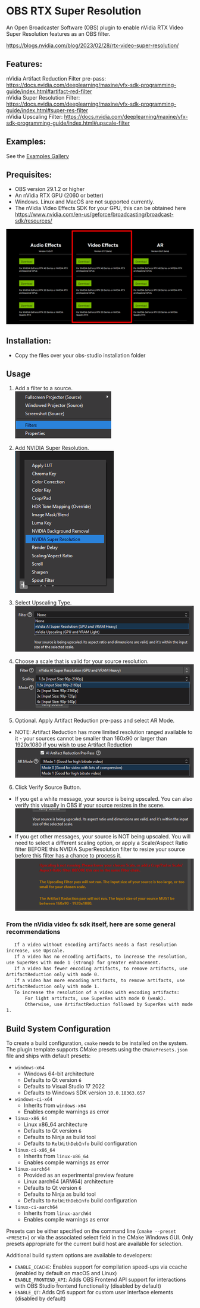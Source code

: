 # OBS RTX Super Resolution

An Open Broadcaster Software (OBS) plugin to enable nVidia RTX Video Super Resolution features as an OBS filter.

https://blogs.nvidia.com/blog/2023/02/28/rtx-video-super-resolution/

## Features:
  nVidia Artifact Reduction Filter pre-pass: https://docs.nvidia.com/deeplearning/maxine/vfx-sdk-programming-guide/index.html#artifact-red-filter  
  nVidia Super Resolution Filter: https://docs.nvidia.com/deeplearning/maxine/vfx-sdk-programming-guide/index.html#super-res-filter  
  nVidia Upscaling Filter: https://docs.nvidia.com/deeplearning/maxine/vfx-sdk-programming-guide/index.html#upscale-filter  

## Examples:
See the [Examples Gallery](docs/examples/README.md)  

## Prequisites:
* OBS version 29.1.2 or higher  
* An nVidia RTX GPU (2060 or better)  
* Windows. Linux and MacOS are not supported currently.  
* The nVidia Video Effects SDK for your GPU, this can be obtained here https://www.nvidia.com/en-us/geforce/broadcasting/broadcast-sdk/resources/  

![nVidia Video Effects SDK](docs/nvidia.png)

## Installation:
* Copy the files over your obs-studio installation folder

## Usage

1. Add a filter to a source.  
![Add Source Filter](docs/filter.png)  

2. Add NVIDIA Super Resolution.  
![Add SuperResolution Filter](docs/super_res.png)  

3. Select Upscaling Type.  
![Upscaling Type](docs/upscaler.png)  

4. Choose a scale that is valid for your source resolution.  
![Scale Multiplier](docs/scale.png)  

5. Optional. Apply Artifact Reduction pre-pass and select AR Mode.  
  * NOTE: Artifact Reduction has more limited resolution ranged available to it - your sources cannot be smaller than 160x90 or larger than 1920x1080 if you wish to use Artifact Reduction  
![Artifact Reduction](docs/ar.png)  

6. Click Verify Source Button.
  * If you get a white message, your source is being upscaled. You can also verify this visually in OBS if your source resizes in the scene.  
![Valid Source](docs/valid.png)  
  * If you get other messages, your source is NOT being upscaled. You will need to select a different scaling option, or apply a Scale/Aspect Ratio filter BEFORE this NVIDIA SuperResolution filter to resize your source before this filter has a chance to process it.  
![Invalid Source](docs/invalid.png)  

###  From the nVidia video fx sdk itself, here are some general recommendations
 ```
    If a video without encoding artifacts needs a fast resolution increase, use Upscale.
    If a video has no encoding artifacts, to increase the resolution, use SuperRes with mode 1 (strong) for greater enhancement.
    If a video has fewer encoding artifacts, to remove artifacts, use ArtifactReduction only with mode 0.
    If a video has more encoding artifacts, to remove artifacts, use ArtifactReduction only with mode 1.
    To increase the resolution of a video with encoding artifacts:
        For light artifacts, use SuperRes with mode 0 (weak).
        Otherwise, use ArtifactReduction followed by SuperRes with mode 1.
```

## Build System Configuration

To create a build configuration, `cmake` needs to be installed on the system. The plugin template supports CMake presets using the `CMakePresets.json` file and ships with default presets:

* `windows-x64`
    * Windows 64-bit architecture
    * Defaults to Qt version `6`
    * Defaults to Visual Studio 17 2022
    * Defaults to Windows SDK version `10.0.18363.657`
* `windows-ci-x64`
    * Inherits from `windows-x64`
    * Enables compile warnings as error
* `linux-x86_64`
    * Linux x86_64 architecture
    * Defaults to Qt version `6`
    * Defaults to Ninja as build tool
    * Defaults to `RelWithDebInfo` build configuration
* `linux-ci-x86_64`
    * Inherits from `linux-x86_64`
    * Enables compile warnings as error
* `linux-aarch64`
    * Provided as an experimental preview feature
    * Linux aarch64 (ARM64) architecture
    * Defaults to Qt version `6`
    * Defaults to Ninja as build tool
    * Defaults to `RelWithDebInfo` build configuration
* `linux-ci-aarch64`
    * Inherits from `linux-aarch64`
    * Enables compile warnings as error

Presets can be either specified on the command line (`cmake --preset <PRESET>`) or via the associated select field in the CMake Windows GUI. Only presets appropriate for the current build host are available for selection.

Additional build system options are available to developers:

* `ENABLE_CCACHE`: Enables support for compilation speed-ups via ccache (enabled by default on macOS and Linux)
* `ENABLE_FRONTEND_API`: Adds OBS Frontend API support for interactions with OBS Studio frontend functionality (disabled by default)
* `ENABLE_QT`: Adds Qt6 support for custom user interface elements (disabled by default)
